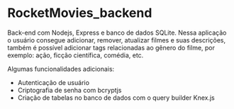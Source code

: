 # RocketMovies_backend

Back-end com Nodejs, Express e banco de dados SQLite. Nessa aplicação o usuário consegue adicionar, remover, atualizar filmes e suas descrições, também é possível adicionar tags relacionadas ao gênero do filme, por exemplo: ação, ficção científica, comédia, etc.

Algumas funcionalidades adicionais:
- Autenticação de usuário
- Criptografia de senha com bcryptjs
- Criação de tabelas no banco de dados com o query builder Knex.js

